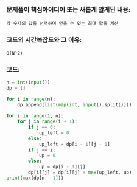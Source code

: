 ### 문제풀이 핵심아이디어 또는 새롭게 알게된 내용: 
    각 숫자의 값을 선택하며 얻을 수 있는 최대 합을 계산
    
### 코드의 시간복잡도와 그 이유:
    O(N^2) 


### 코드:
```python
n = int(input())
dp = []

for i in range(n):
    dp.append(list(map(int, input().split())))
    
for i in range(1, n):
    for j in range(i + 1):
        if j == 0:
            up_left = 0
        else:
            up_left = dp[i - 1][j - 1]
        if j == i:
            up = 0
        else:
            up = dp[i - 1][j]
        dp[i][j] = dp[i][j] + max(up_left, up)
print(max(dp[n - 1]))
```
